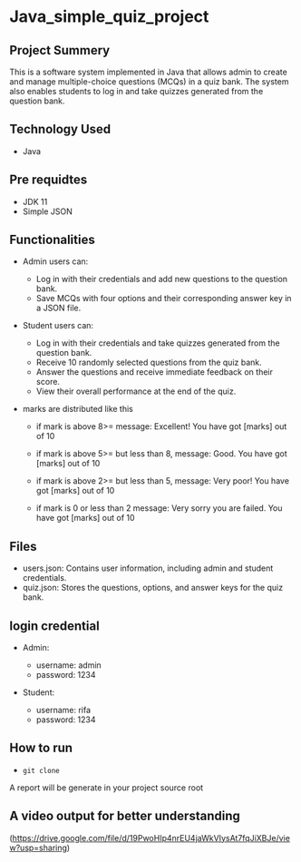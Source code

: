 # Java_simple_quiz_project


## Project Summery
This is a software system implemented in Java that allows admin to create and manage multiple-choice questions (MCQs) in a quiz bank. The system also enables students to log in and take quizzes generated from the question bank.


## Technology Used
- Java

## Pre requidtes
- JDK 11
- Simple JSON

## Functionalities
- Admin users can:

  - Log in with their credentials and add new questions to the question bank.
  - Save MCQs with four options and their corresponding answer key in a JSON file.
- Student users can:

   - Log in with their credentials and take quizzes generated from the question bank.
   - Receive 10 randomly selected questions from the quiz bank.
   - Answer the questions and receive immediate feedback on their score.
   - View their overall performance at the end of the quiz. 

- marks are distributed like this
   - if mark is above 8>= message: Excellent! You have got [marks] out of 10
    - if mark is above 5>= but less than 8, message: Good. You have got [marks] out of 10

   - if mark is above 2>= but less than 5, message: Very poor! You have got [marks] out of 10

   - if mark is 0 or less than 2 message: Very sorry you are failed. You have got [marks] out of 10


## Files
- users.json: Contains user information, including admin and student credentials.
- quiz.json: Stores the questions, options, and answer keys for the quiz bank.

## login credential

- Admin:
  - username: admin
  - password: 1234

- Student:
  - username: rifa
  - password: 1234


## How to run
- ``git clone``


A report will be generate in your project source root


## A video output for better understanding

(https://drive.google.com/file/d/19PwoHIp4nrEU4jaWkVIysAt7fqJiXBJe/view?usp=sharing)